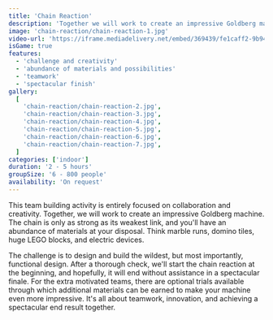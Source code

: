 ```yaml
---
title: 'Chain Reaction'
description: 'Together we will work to create an impressive Goldberg machine'
image: 'chain-reaction/chain-reaction-1.jpg'
video-url: 'https://iframe.mediadelivery.net/embed/369439/fe1caff2-9b94-450f-839b-22ab3de3ae95'
isGame: true
features:
  - 'challenge and creativity'
  - 'abundance of materials and possibilities'
  - 'teamwork'
  - 'spectacular finish'
gallery:
  [
    'chain-reaction/chain-reaction-2.jpg',
    'chain-reaction/chain-reaction-3.jpg',
    'chain-reaction/chain-reaction-4.jpg',
    'chain-reaction/chain-reaction-5.jpg',
    'chain-reaction/chain-reaction-6.jpg',
    'chain-reaction/chain-reaction-7.jpg',
  ]
categories: ['indoor']
duration: '2 - 5 hours'
groupSize: '6 - 800 people'
availability: 'On request'
---
```


This team building activity is entirely focused on collaboration and creativity. Together, we will work to create an impressive Goldberg machine. The chain is only as strong as its weakest link, and you'll have an abundance of materials at your disposal. Think marble runs, domino tiles, huge LEGO blocks, and electric devices.

The challenge is to design and build the wildest, but most importantly, functional design. After a thorough check, we'll start the chain reaction at the beginning, and hopefully, it will end without assistance in a spectacular finale. For the extra motivated teams, there are optional trials available through which additional materials can be earned to make your machine even more impressive. It's all about teamwork, innovation, and achieving a spectacular end result together.
